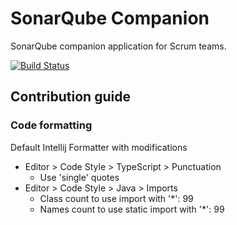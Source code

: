 # SonarQube Companion

SonarQube companion application for Scrum teams.

[![Build Status](https://travis-ci.org/Consdata/sonarqube-companion.svg?branch=master)](https://travis-ci.org/Consdata/sonarqube-companion)


## Contribution guide

### Code formatting

Default Intellij Formatter with modifications
- Editor > Code Style > TypeScript > Punctuation
  - Use 'single' quotes
- Editor > Code Style > Java > Imports
  - Class count to use import with '*': 99
  - Names count to use static import with '*': 99